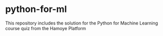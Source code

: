 # python-for-ml
This repository includes the solution for the Python for Machine Learning course quiz from the Hamoye Platform
